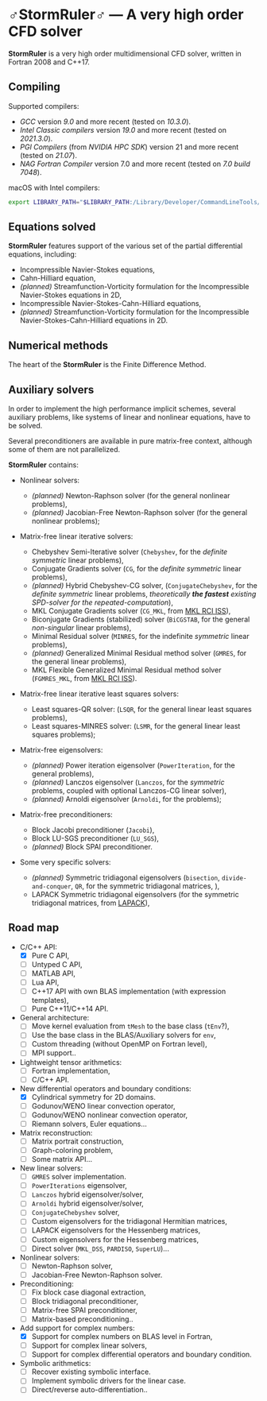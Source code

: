 <!--=-=-=-=-=-=-=-=-=-=-=-=-=-=-=-=-=-=-=-=-=-=-=-=-=-=-=-=-=-=-=-->
# ♂StormRuler♂ — A very high order CFD solver
<!--=-=-=-=-=-=-=-=-=-=-=-=-=-=-=-=-=-=-=-=-=-=-=-=-=-=-=-=-=-=-=-->
**StormRuler** is a very high order multidimensional CFD solver, 
written in Fortran 2008 and C++17.

<!----------------------------------------------------------------->
## Compiling
<!----------------------------------------------------------------->

Supported compilers:
* _GCC_ version _9.0_ and more recent 
  (tested on _10.3.0_).
* _Intel Classic compilers_ version _19.0_ and more recent
  (tested on _2021.3.0_).
* _PGI Compilers_ (from _NVIDIA HPC SDK_) version 21 and more recent 
  (tested on _21.07_).
* _NAG Fortran Compiler_ version 7.0 and more recent
  (tested on _7.0 build 7048_).

macOS with Intel compilers:
```zsh
export LIBRARY_PATH="$LIBRARY_PATH:/Library/Developer/CommandLineTools/SDKs/MacOSX.sdk/usr/lib"
```

<!----------------------------------------------------------------->
## Equations solved
<!----------------------------------------------------------------->
**StormRuler** features support of the various set of the
partial differential equations, including:
* Incompressible Navier-Stokes equations,
* Cahn-Hilliard equation,
* _(planned)_ Streamfunction-Vorticity formulation for the
  Incompressible Navier-Stokes equations in 2D,
* Incompressible Navier-Stokes-Cahn-Hilliard equations,
* _(planned)_ Streamfunction-Vorticity formulation for the
  Incompressible Navier-Stokes-Cahn-Hilliard equations in 2D.

<!----------------------------------------------------------------->
## Numerical methods
<!----------------------------------------------------------------->
The heart of the **StormRuler** is the Finite Difference Method.

<!----------------------------------------------------------------->
## Auxiliary solvers
<!----------------------------------------------------------------->
In order to implement the high performance implicit schemes,
several auxiliary problems, like systems of linear and nonlinear
equations, have to be solved.

<!--For the sake of convenience, all auxiliary solvers are implemented 
in the matrix-free manner: no assembled matrix is required to find 
a solution of the algebraic problem, only the matrix-vector product 
function is used.

Although most of the problems can be solved in the matrix-free 
manner using the Krylov subspace iterative solver, in some 
pathological cases an assembled matrix be required to 
construct a suitable preconditioner or utilize a direct solver.
**StormRuler** reconstructs a matrix using the matrix-vector 
product function automatically, using the 
_graph coloring based-algorithm_ in order to minimize an 
amount of the matrix-vector products required to construct it.-->

Several preconditioners are available in pure matrix-free context,
although some of them are not parallelized.

**StormRuler** contains:
- Nonlinear solvers:
  * _(planned)_ Newton-Raphson solver 
    (for the general nonlinear problems),
  * _(planned)_ Jacobian-Free Newton-Raphson solver 
    (for the general nonlinear problems);

- Matrix-free linear iterative solvers:
  * Chebyshev Semi-Iterative solver
    (`Chebyshev`, for the _definite symmetric_ linear problems),
  * Conjugate Gradients solver 
    (`CG`, for the _definite symmetric_ linear problems),
  * _(planned)_ Hybrid Chebyshev-CG solver,
    (`ConjugateChebyshev`, for the _definite symmetric_ linear problems,
     _theoretically **the fastest** existing SPD-solver 
      for the repeated-computation_),
  * MKL Conjugate Gradients solver 
    (`CG_MKL`, from [MKL RCI ISS](https://intel.ly/3D9r3k6)),
  * Biconjugate Gradients (stabilized) solver
    (`BiCGSTAB`, for the general _non-singular_ linear problems),
  * Minimal Residual solver
    (`MINRES`, for the indefinite _symmetric_ linear problems),
  * _(planned)_ Generalized Minimal Residual method solver
    (`GMRES`, for the general linear problems),
  * MKL Flexible Generalized Minimal Residual method solver
    (`FGMRES_MKL`, from [MKL RCI ISS](https://intel.ly/2W9HRqR)).

- Matrix-free linear iterative least squares solvers:
  * Least squares-QR solver:
    (`LSQR`, for the general linear least squares problems),
  * Least squares-MINRES solver:
    (`LSMR`, for the general linear least squares problems);

- Matrix-free eigensolvers:
  * _(planned)_ Power iteration eigensolver
    (`PowerIteration`, for the general problems),
  * _(planned)_ Lanczos eigensolver
    (`Lanczos`, for the _symmetric_ problems,
     coupled with optional Lanczos-CG linear solver),
  * _(planned)_ Arnoldi eigensolver
    (`Arnoldi`, for the problems);

- Matrix-free preconditioners:
  * Block Jacobi preconditioner
    (`Jacobi`),
  * Block LU-SGS preconditioner
    (`LU_SGS`),
  * _(planned)_ Block SPAI preconditioner.

- Some very specific solvers:
  * _(planned)_ Symmetric tridiagonal eigensolvers
    (`bisection`, `divide-and-conquer`, `QR`,
     for the symmetric tridiagonal matrices, ),
  * LAPACK Symmetric tridiagonal eigensolvers
    (for the symmetric tridiagonal matrices, from [LAPACK](https://bit.ly/3yWg8qM)),

<!--
- Linear direct solvers (embedded into the matrix-free environment):
  * MKL Direct Sparse Solver 
    (`DSS_MKL`, from [MKL DSS](https://intel.ly/37N95pe)).-->

<!----------------------------------------------------------------->
## Road map
<!----------------------------------------------------------------->

* C/C++ API:
  - [x] Pure C API,
  - [ ] Untyped C API,
  - [ ] MATLAB API,
  - [ ] Lua API,
  - [ ] C++17 API with own BLAS implementation (with expression templates),
  - [ ] Pure C++11/C++14 API.

* General architecture:
  - [ ] Move kernel evaluation from `tMesh` to the base class (`tEnv`?),
  - [ ] Use the base class in the BLAS/Auxiliary solvers for `env`,
  - [ ] Custom threading (without OpenMP on Fortran level),
  - [ ] MPI support..

* Lightweight tensor arithmetics:
  - [ ] Fortran implementation,
  - [ ] C/C++ API.

* New differential operators and boundary conditions:
  - [x] Cylindrical symmetry for 2D domains.
  - [ ] Godunov/WENO linear convection operator,
  - [ ] Godunov/WENO nonlinear convection operator,
  - [ ] Riemann solvers, Euler equations...

* Matrix reconstruction:
  - [ ] Matrix portrait construction,
  - [ ] Graph-coloring problem,
  - [ ] Some matrix API...

* New linear solvers:
  - [ ] `GMRES` solver implementation.
  - [ ] `PowerIterations` eigensolver,
  - [ ] `Lanczos` hybrid eigensolver/solver,
  - [ ] `Arnoldi` hybrid eigensolver/solver,
  - [ ] `ConjugateChebyshev` solver,
  - [ ] Custom eigensolvers for the tridiagonal Hermitian matrices,
  - [ ] LAPACK eigensolvers for the Hessenberg matrices,
  - [ ] Custom eigensolvers for the Hessenberg matrices,
  - [ ] Direct solver (`MKL_DSS`, `PARDISO`, `SuperLU`)...

* Nonlinear solvers:
  - [ ] Newton-Raphson solver,
  - [ ] Jacobian-Free Newton-Raphson solver.

* Preconditioning:
  - [ ] Fix block case diagonal extraction,
  - [ ] Block tridiagonal preconditioner,
  - [ ] Matrix-free SPAI preconditioner,
  - [ ] Matrix-based preconditioning..

* Add support for complex numbers:
  - [x] Support for complex numbers on BLAS level in Fortran,
  - [ ] Support for complex linear solvers,
  - [ ] Support for complex differential operators and boundary condition. 

* Symbolic arithmetics:
  - [ ] Recover existing symbolic interface.
  - [ ] Implement symbolic drivers for the linear case.
  - [ ] Direct/reverse auto-differentiation..
